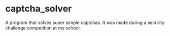 # captcha_solver
A program that solves super simple captchas. It was made during a security challenge competition at my school.
